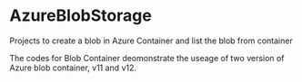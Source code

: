 # AzureBlobStorage

Projects to create a blob in Azure Container and list the blob from container

The codes for Blob Container deomonstrate the useage of two version of Azure blob container, v11 and v12.

